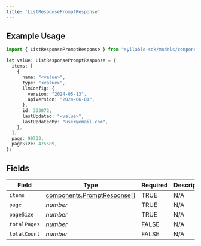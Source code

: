 ```yaml
---
title: 'ListResponsePromptResponse'
---
```


## Example Usage

```typescript
import { ListResponsePromptResponse } from "syllable-sdk/models/components";

let value: ListResponsePromptResponse = {
  items: [
    {
      name: "<value>",
      type: "<value>",
      llmConfig: {
        version: "2024-05-13",
        apiVersion: "2024-06-01",
      },
      id: 333072,
      lastUpdated: "<value>",
      lastUpdatedBy: "user@email.com",
    },
  ],
  page: 99733,
  pageSize: 475589,
};
```

## Fields

| Field                                                                    | Type                                                                     | Required                                                                 | Description                                                              |
| ------------------------------------------------------------------------ | ------------------------------------------------------------------------ | ------------------------------------------------------------------------ | ------------------------------------------------------------------------ |
| `items`                                                                  | [components.PromptResponse](/sdk-docs/models/components/promptresponse)[] | TRUE                                                       | N/A                                                                      |
| `page`                                                                   | *number*                                                                 | TRUE                                                       | N/A                                                                      |
| `pageSize`                                                               | *number*                                                                 | TRUE                                                       | N/A                                                                      |
| `totalPages`                                                             | *number*                                                                 | FALSE                                                       | N/A                                                                      |
| `totalCount`                                                             | *number*                                                                 | FALSE                                                       | N/A                                                                      |